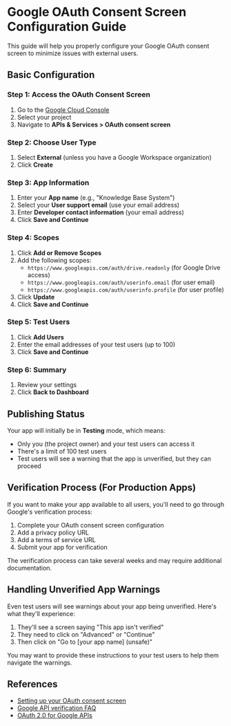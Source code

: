 # Google OAuth Consent Screen Configuration Guide

This guide will help you properly configure your Google OAuth consent screen to minimize issues with external users.

## Basic Configuration

### Step 1: Access the OAuth Consent Screen

1. Go to the [Google Cloud Console](https://console.cloud.google.com/)
2. Select your project
3. Navigate to **APIs & Services > OAuth consent screen**

### Step 2: Choose User Type

1. Select **External** (unless you have a Google Workspace organization)
2. Click **Create**

### Step 3: App Information

1. Enter your **App name** (e.g., "Knowledge Base System")
2. Select your **User support email** (use your email address)
3. Enter **Developer contact information** (your email address)
4. Click **Save and Continue**

### Step 4: Scopes

1. Click **Add or Remove Scopes**
2. Add the following scopes:
   - `https://www.googleapis.com/auth/drive.readonly` (for Google Drive access)
   - `https://www.googleapis.com/auth/userinfo.email` (for user email)
   - `https://www.googleapis.com/auth/userinfo.profile` (for user profile)
3. Click **Update**
4. Click **Save and Continue**

### Step 5: Test Users

1. Click **Add Users**
2. Enter the email addresses of your test users (up to 100)
3. Click **Save and Continue**

### Step 6: Summary

1. Review your settings
2. Click **Back to Dashboard**

## Publishing Status

Your app will initially be in **Testing** mode, which means:

- Only you (the project owner) and your test users can access it
- There's a limit of 100 test users
- Test users will see a warning that the app is unverified, but they can proceed

## Verification Process (For Production Apps)

If you want to make your app available to all users, you'll need to go through Google's verification process:

1. Complete your OAuth consent screen configuration
2. Add a privacy policy URL
3. Add a terms of service URL
4. Submit your app for verification

The verification process can take several weeks and may require additional documentation.

## Handling Unverified App Warnings

Even test users will see warnings about your app being unverified. Here's what they'll experience:

1. They'll see a screen saying "This app isn't verified"
2. They need to click on "Advanced" or "Continue"
3. Then click on "Go to [your app name] (unsafe)"

You may want to provide these instructions to your test users to help them navigate the warnings.

## References

- [Setting up your OAuth consent screen](https://support.google.com/cloud/answer/10311615)
- [Google API verification FAQ](https://support.google.com/cloud/answer/9110914)
- [OAuth 2.0 for Google APIs](https://developers.google.com/identity/protocols/oauth2)
